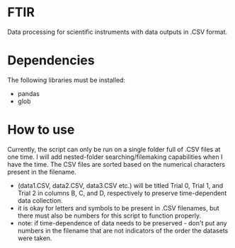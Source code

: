 FTIR
=====================
Data processing for scientific instruments with data outputs in .CSV format.

Dependencies
============
The following libraries must be installed:
* pandas
* glob

How to use 
============
Currently, the script can only be run on a single folder full of .CSV files at one time. I will add nested-folder searching/filemaking capabilities when I have the time. 
The CSV files are sorted based on the numerical characters present in the filename.
* (data1.CSV, data2.CSV, data3.CSV etc.) will be titled Trial 0, Trial 1, and Trial 2 in columns B, C, and D, respectively to preserve time-dependent data collection.
* it is okay for letters and symbols to be present in .CSV filenames, but there must also be numbers for this script to function properly.
* note: if time-dependence of data needs to be preserved - don't put any numbers in the filename that are not indicators of the order the datasets were taken.

